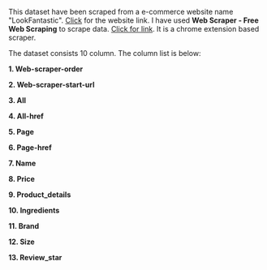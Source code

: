 This dataset have been scraped from a e-commerce website name "LookFantastic". [Click](https://us.lookfantastic.com/) for the website link.
I have used **Web Scraper - Free Web Scraping** to scrape data. [Click for link](https://chrome.google.com/webstore/detail/web-scraper-free-web-scra/jnhgnonknehpejjnehehllkliplmbmhn). It is a chrome extension based scraper. 

The dataset consists 10 column. The column list is below:

**1. Web-scraper-order**

**2. Web-scraper-start-url**

**3. All**

**4. All-href**

**5. Page**

**6. Page-href**

**7. Name**

**8. Price**

**9. Product_details**

**10. Ingredients**

**11. Brand**

**12. Size**

**13. Review_star**
